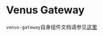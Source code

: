 # Venus Gateway

`venus-gateway`自身组件文档请参见[这里](https://github.com/ipfs-force-community/venus-gateway/tree/master/docs/zh)
